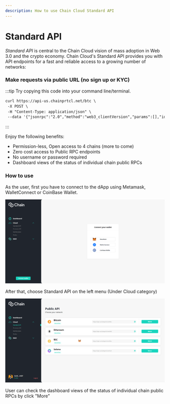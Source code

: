 ```yaml
---
description: How to use Chain Cloud Standard API
---
```


# Standard API

_Standard API_ is central to the Chain Cloud vision of mass adoption in Web 3.0 and the crypto economy. Chain Cloud's Standard API provides you with API endpoints for a fast and reliable access to a growing number of networks:

### Make requests via public URL (no sign up or KYC) <a href="#make-requests-via-public-url-no-sign-up-or-kyc" id="make-requests-via-public-url-no-sign-up-or-kyc"></a>

:::tip
Try copying this code into your command line/terminal.

```html
curl https://api-us.chainprtcl.net/btc \
 -X POST \
 -H "Content-Type: application/json" \
 --data '{"jsonrpc":"2.0","method":"web3_clientVersion","params":[],"id":1}'
```
:::

Enjoy the following benefits:

* Permission-less, Open access to 4 chains (more to come)
* Zero cost access to Public RPC endpoints
* No username or password required
* Dashboard views of the status of individual chain public RPCs

### How to use

As the user, first you have to connect to the dApp using Metamask, WalletConnect or CoinBase Wallet.

![Connect Wallet](../../../static/img/standard-api-1.png)

After that, choose Standard API on the left menu (Under Cloud category)

![Public APIs list](../../../static/img/standard-api-2.png)

User can check the dashboard views of the status of individual chain public RPCs by click "More"&#x20;